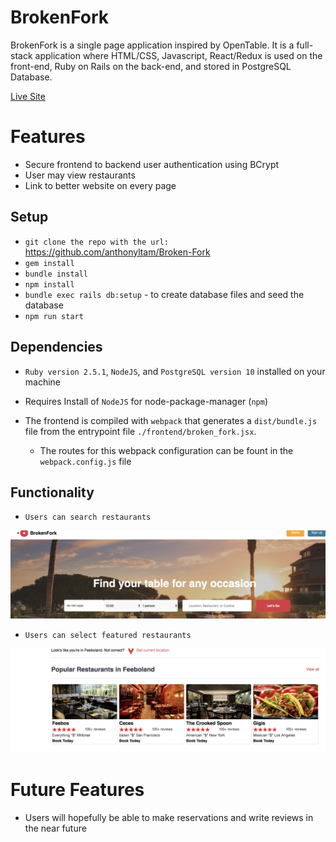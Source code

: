 # BrokenFork

BrokenFork is a single page application inspired by OpenTable. It is a full-stack application where HTML/CSS, Javascript, React/Redux is used on the front-end, Ruby on Rails on the back-end, and stored in PostgreSQL Database.

[Live Site](https://broken-fork.herokuapp.com/#/)

# Features

* Secure frontend to backend user authentication using BCrypt
* User may view restaurants
* Link to better website on every page


## Setup

* `git clone the repo with the url:` https://github.com/anthonyltam/Broken-Fork
* `gem install`
* `bundle install`
* `npm install`
* `bundle exec rails db:setup` - to create database files and seed the database
* `npm run start`


## Dependencies

* `Ruby version 2.5.1`, `NodeJS`, and `PostgreSQL version 10` installed on your machine

* Requires Install of `NodeJS` for node-package-manager (`npm`)

* The frontend is compiled with `webpack` that generates a `dist/bundle.js` file from the entrypoint file `./frontend/broken_fork.jsx`.  
  - The routes for this webpack configuration can be fount in the `webpack.config.js` file


## Functionality

* `Users can search restaurants`

![](readme_images/search-bar.png)

* `Users can select featured restaurants`

![](readme_images/featured-rests.png)


# Future Features

* Users will hopefully be able to make reservations and write reviews in the near future
